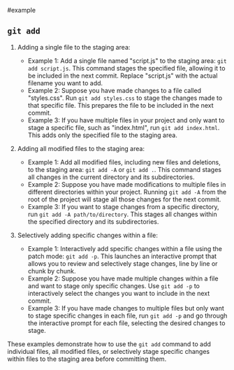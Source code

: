 #example 

##  `git add`


1. Adding a single file to the staging area:
   - Example 1: Add a single file named "script.js" to the staging area: `git add script.js`. This command stages the specified file, allowing it to be included in the next commit. Replace "script.js" with the actual filename you want to add.
   - Example 2: Suppose you have made changes to a file called "styles.css". Run `git add styles.css` to stage the changes made to that specific file. This prepares the file to be included in the next commit.
   - Example 3: If you have multiple files in your project and only want to stage a specific file, such as "index.html", run `git add index.html`. This adds only the specified file to the staging area.

2. Adding all modified files to the staging area:
   - Example 1: Add all modified files, including new files and deletions, to the staging area: `git add -A` or `git add .`. This command stages all changes in the current directory and its subdirectories.
   - Example 2: Suppose you have made modifications to multiple files in different directories within your project. Running `git add -A` from the root of the project will stage all those changes for the next commit.
   - Example 3: If you want to stage changes from a specific directory, run `git add -A path/to/directory`. This stages all changes within the specified directory and its subdirectories.

3. Selectively adding specific changes within a file:
   - Example 1: Interactively add specific changes within a file using the patch mode: `git add -p`. This launches an interactive prompt that allows you to review and selectively stage changes, line by line or chunk by chunk.
   - Example 2: Suppose you have made multiple changes within a file and want to stage only specific changes. Use `git add -p` to interactively select the changes you want to include in the next commit.
   - Example 3: If you have made changes to multiple files but only want to stage specific changes in each file, run `git add -p` and go through the interactive prompt for each file, selecting the desired changes to stage.

These examples demonstrate how to use the `git add` command to add individual files, all modified files, or selectively stage specific changes within files to the staging area before committing them.